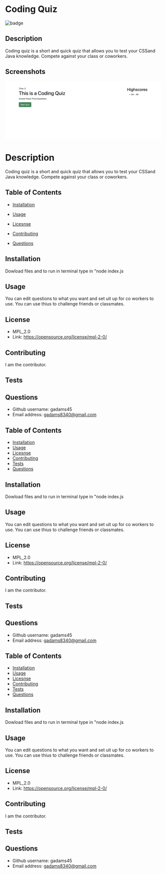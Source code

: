 # Coding Quiz
![badge](https://img.shields.io/badge/LICENSE-MPL_2.0-blue)

## Description
Coding quiz is a short and quick quiz that allows you to test your CSSand Java knowledge.  Compete against your class or coworkers.

## Screenshots
![screenshot 1](./images/screenshot.png)

# Description
Coding quiz is a short and quick quiz that allows you to test your CSSand Java knowledge.  Compete against your class or coworkers.



## Table of Contents
- [Installation](#installation)
- [Usage](#usage)
- [Licesnse](#license)
- [Contributing](#contributing)

- [Questions](#questions)

## Installation
Dowload files and to run in terminal type in "node index.js

## Usage
You can edit questions to what you want and set uit up for co workers to use. You can use thius to challenge friends or classmates.


## License
- MPL_2.0
- Link: https://opensource.org/license/mpl-2-0/   

  

## Contributing
I am the contributor.

## Tests


## Questions
- Github username: gadams45
- Email address: gadams8340@gmail.com
      

## Table of Contents
- [Installation](#installation)
- [Usage](#usage)
- [Licesnse](#license)
- [Contributing](#contributing)
- [Tests](#tests)
- [Questions](#questions)

## Installation
Dowload files and to run in terminal type in "node index.js

## Usage
You can edit questions to what you want and set uit up for co workers to use. You can use thius to challenge friends or classmates.


## License
- MPL_2.0
- Link: https://opensource.org/license/mpl-2-0/   

  

## Contributing
I am the contributor.

## Tests


## Questions
- Github username: gadams45
- Email address: gadams8340@gmail.com
      

## Table of Contents
- [Installation](#installation)
- [Usage](#usage)
- [Licesnse](#license)
- [Contributing](#contributing)
- [Tests](#tests)
- [Questions](#questions)

## Installation
Dowload files and to run in terminal type in "node index.js

## Usage
You can edit questions to what you want and set uit up for co workers to use. You can use thius to challenge friends or classmates.


## License
- MPL_2.0
- Link: https://opensource.org/license/mpl-2-0/   

  

## Contributing
I am the contributor.

## Tests


## Questions
- Github username: gadams45
- Email address: gadams8340@gmail.com
      